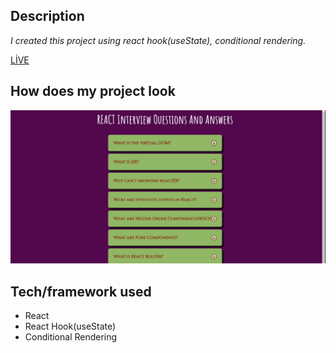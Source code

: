 ## Description

*I created this project using react hook(useState), conditional rendering.*

[LİVE](https://question-acordion-zlh.vercel.app/)

## How does my project look 
![question](./public/acordion.gif)


## Tech/framework used
* React
* React Hook(useState)
* Conditional Rendering






